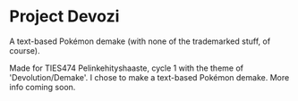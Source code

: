 # Project Devozi
A text-based Pokémon demake (with none of the trademarked stuff, of course).

Made for TIES474 Pelinkehityshaaste, cycle 1 with the theme of 'Devolution/Demake'. I chose to make a text-based Pokémon demake. More info coming soon.

